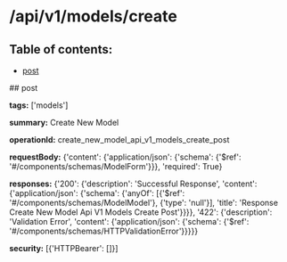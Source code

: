 # /api/v1/models/create

## Table of contents:
- [post](#post)

<a name="post" />
## post

**tags:** ['models']

**summary:** Create New Model

**operationId:** create_new_model_api_v1_models_create_post

**requestBody:** {'content': {'application/json': {'schema': {'$ref': '#/components/schemas/ModelForm'}}}, 'required': True}

**responses:** {'200': {'description': 'Successful Response', 'content': {'application/json': {'schema': {'anyOf': [{'$ref': '#/components/schemas/ModelModel'}, {'type': 'null'}], 'title': 'Response Create New Model Api V1 Models Create Post'}}}}, '422': {'description': 'Validation Error', 'content': {'application/json': {'schema': {'$ref': '#/components/schemas/HTTPValidationError'}}}}}

**security:** [{'HTTPBearer': []}]

